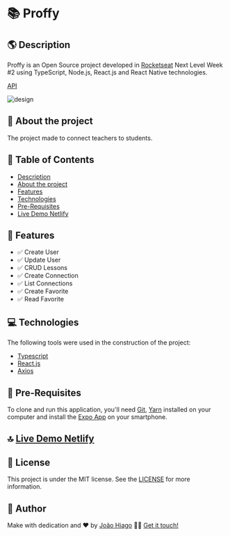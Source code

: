 # :books: Proffy

## :earth_americas: Description

Proffy is an Open Source project developed in [Rocketseat](https://rocketseat.com.br/) Next Level Week #2 using TypeScript, Node.js, React.js and React Native technologies. 

[API](https://github.com/joaohiago01/nlw-2-server)

![design](https://user-images.githubusercontent.com/47699280/95000543-22168080-0598-11eb-9ca7-406e5f46d463.png)

## :sunflower: About the project

The project made to connect teachers to students.

## :pushpin: Table of Contents

<!--ts-->
   * [Description](#earth_americas-description)
   * [About the project](#sunflower-about-the-project)
   * [Features](#key-features)
   * [Technologies](#computer-technologies)
   * [Pre-Requisites](#scroll-pre-requisites)
   * [Live Demo Netlify](#top-live-demo-netlify)
<!--te-->

## :key: Features

- :white_check_mark: Create User
- :white_check_mark: Update User
- :white_check_mark: CRUD Lessons
- :white_check_mark: Create Connection
- :white_check_mark: List Connections
- :white_check_mark: Create Favorite
- :white_check_mark: Read Favorite

## :computer: Technologies

The following tools were used in the construction of the project:

- [Typescript](https://www.typescriptlang.org/)
- [React.js](https://reactjs.org/)
- [Axios](https://github.com/axios/axios)

## :scroll: Pre-Requisites

To clone and run this application, you'll need [Git](https://git-scm.com/), [Yarn](https://yarnpkg.com/) installed on your computer and install the [Expo App](https://play.google.com/store/apps/details?id=host.exp.exponent&hl=en_US) on your smartphone.

## :top: [Live Demo Netlify](https://proffy-nlw-02.netlify.app/)

## :closed_book: License

This project is under the MIT license. See the [LICENSE](https://github.com/joaohiago01/nlw-mobile/blob/master/LICENSE) for more information.

## :rocket: Author

Make with dedication and ❤️ by [João Hiago](https://github.com/joaohiago01) 👋🏽 [Get it touch!](https://www.linkedin.com/in/joaohiago/)
